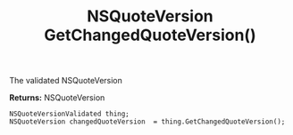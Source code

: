 ﻿---
uid: crmscript_ref_NSQuoteVersionValidated_GetChangedQuoteVersion
title: NSQuoteVersion GetChangedQuoteVersion()
intellisense: NSQuoteVersionValidated.GetChangedQuoteVersion
keywords: NSQuoteVersionValidated, GetChangedQuoteVersion
so.topic: reference
---

The validated NSQuoteVersion

**Returns:** NSQuoteVersion


```crmscript
NSQuoteVersionValidated thing;
NSQuoteVersion changedQuoteVersion  = thing.GetChangedQuoteVersion();
```


